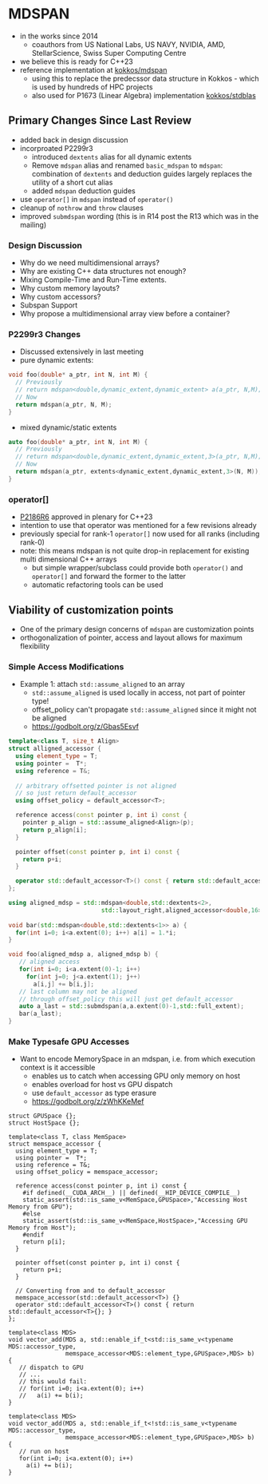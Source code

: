 # MDSPAN

- in the works since 2014
  - coauthors from US National Labs, US NAVY, NVIDIA, AMD, StellarScience, Swiss Super Computing Centre  
- we believe this is ready for C++23
- reference implementation at [kokkos/mdspan](https://github.com/kokkos/mdspan)
  - using this to replace the predecssor data structure in Kokkos - which is used by hundreds of HPC projects
  - also used for P1673 (Linear Algebra) implementation [kokkos/stdblas](https://github.com/kokkos/stdblas)

## Primary Changes Since Last Review

- added back in design discussion
- incorproated P2299r3
  - introduced `dextents` alias for all dynamic extents
  - Remove `mdspan` alias and renamed `basic_mdspan` to `mdspan`: combination of `dextents` and deduction guides largely replaces the utility of a short cut alias
  - added `mdspan` deduction guides
- use `operator[]` in `mdspan` instead of `operator()`
- cleanup of `nothrow` and `throw` clauses
- improved `submdspan` wording (this is in R14 post the R13 which was in the mailing)

### Design Discussion

- Why do we need multidimensional arrays?
- Why are existing C++ data structures not enough?
- Mixing Compile-Time and Run-Time extents.
- Why custom memory layouts?
- Why custom accessors?
- Subspan Support
- Why propose a multidimensional array view before a container?

### P2299r3 Changes 

- Discussed extensively in last meeting
- pure dynamic extents:
```c++
void foo(double* a_ptr, int N, int M) {
  // Previously
  // return mdspan<double,dynamic_extent,dynamic_extent> a(a_ptr, N,M);
  // Now
  return mdspan(a_ptr, N, M);
}
```
- mixed dynamic/static extents
```c++
auto foo(double* a_ptr, int N, int M) {
  // Previously
  // return mdspan<double,dynamic_extent,dynamic_extent,3>(a_ptr, N,M);
  // Now
  return mdspan(a_ptr, extents<dynamic_extent,dynamic_extent,3>(N, M));
}
```

### operator[]
- [P2186R6](http://www.open-std.org/jtc1/sc22/wg21/docs/papers/2021/p2128r6.pdf) approved in plenary for C++23
- intention to use that operator was mentioned for a few revisions already
- previously special for rank-1 `operator[]` now used for all ranks (including rank-0)
- note: this means mdspan is not quite drop-in replacement for existing multi dimensional C++ arrays
  - but simple wrapper/subclass could provide both `operator()` and `operator[]` and forward the former to the latter
  - automatic refactoring tools can be used

## Viability of customization points
- One of the primary design concerns of `mdspan` are customization points
- orthogonalization of pointer, access and layout allows for maximum flexibility

### Simple Access Modifications

- Example 1: attach `std::assume_aligned` to an array
  - `std::assume_aligned` is used locally in access, not part of pointer type!
  - offset_policy can't propagate `std::assume_aligned` since it might not be aligned
  - https://godbolt.org/z/Gbas5Esvf
  
```c++
template<class T, size_t Align>
struct alligned_accessor {
  using element_type = T;
  using pointer =  T*;
  using reference = T&;
  
  // arbitrary offsetted pointer is not aligned 
  // so just return default_accessor
  using offset_policy = default_accessor<T>;

  reference access(const pointer p, int i) const {
    pointer p_align = std::assume_aligned<Align>(p);
    return p_align[i];
  }

  pointer offset(const pointer p, int i) const {
    return p+i;
  }

  operator std::default_accessor<T>() const { return std::default_accessor<T>{}; }
};

using aligned_mdsp = std::mdspan<double,std::dextents<2>,
                          std::layout_right,aligned_accessor<double,16>>;
                          
void bar(std::mdspan<double,std::dextents<1>> a) {
  for(int i=0; i<a.extent(0); i++) a[i] = 1.*i;
}

void foo(aligned_mdsp a, aligned_mdsp b) {
   // aligned access
   for(int i=0; i<a.extent(0)-1; i++)
     for(int j=0; j<a.extent(1); j++)
       a[i,j] += b[i,j];
   // last column may not be aligned
   // through offset_policy this will just get default_accessor
   auto a_last = std::submdspan(a,a.extent(0)-1,std::full_extent);
   bar(a_last);
}
```

### Make Typesafe GPU Accesses

- Want to encode MemorySpace in an mdspan, i.e. from which execution context is it accessible
  - enables us to catch when accessing GPU only memory on host
  - enables overload for host vs GPU dispatch
  - use `default_accessor` as type erasure
  - https://godbolt.org/z/zWhKKeMef
  
```
struct GPUSpace {};
struct HostSpace {};

template<class T, class MemSpace>
struct memspace_accessor {
  using element_type = T;
  using pointer =  T*;
  using reference = T&;
  using offset_policy = memspace_accessor;

  reference access(const pointer p, int i) const {
    #if defined(__CUDA_ARCH__) || defined(__HIP_DEVICE_COMPILE__)
    static_assert(std::is_same_v<MemSpace,GPUSpace>,"Accessing Host Memory from GPU");
    #else
    static_assert(std::is_same_v<MemSpace,HostSpace>,"Accessing GPU Memory from Host");    
    #endif
    return p[i];
  }

  pointer offset(const pointer p, int i) const {
    return p+i;
  }

  // Converting from and to default_accessor
  memspace_accessor(std::default_accessor<T>) {}
  operator std::default_accessor<T>() const { return std::default_accessor<T>{}; }
};

template<class MDS>
void vector_add(MDS a, std::enable_if_t<std::is_same_v<typename MDS::accessor_type, 
                memspace_accessor<MDS::element_type,GPUSpace>,MDS> b) {
   // dispatch to GPU
   // ...
   // this would fail:
   // for(int i=0; i<a.extent(0); i++)
   //   a(i) += b(i);
}

template<class MDS>
void vector_add(MDS a, std::enable_if_t<!std::is_same_v<typename MDS::accessor_type, 
                memspace_accessor<MDS::element_type,GPUSpace>,MDS> b) {
   // run on host
   for(int i=0; i<a.extent(0); i++)
     a(i) += b(i);
}
```
